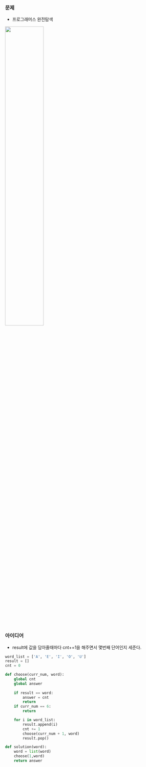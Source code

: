 ### 문제
* 프로그래머스 완전탐색
<img src = "https://user-images.githubusercontent.com/95834067/197129145-f57324cb-167a-4378-9462-c15537bf61b2.png" height="50%" width="50%">

### 아이디어
* result에 값을 담아줄때마다 cnt+=1을 해주면서 몇번째 단어인지 세준다. 

```python
word_list = ['A', 'E', 'I', 'O', 'U']
result = []
cnt = 0

def choose(curr_num, word):
    global cnt
    global answer
    
    if result == word:
        answer = cnt
        return
    if curr_num == 6:
        return

    for i in word_list:
        result.append(i)
        cnt += 1
        choose(curr_num + 1, word)
        result.pop()

def solution(word):
    word = list(word)
    choose(1,word)
    return answer
  
```
